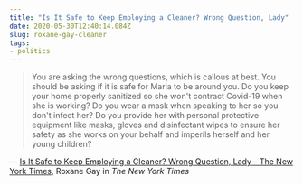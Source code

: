 ```yaml
---
title: "Is It Safe to Keep Employing a Cleaner? Wrong Question, Lady"
date: 2020-05-30T12:40:14.084Z
slug: roxane-gay-cleaner
tags:
- politics
---
```


> You are asking the wrong questions, which is callous at best. You should be asking if it is safe for Maria to be around you. Do you keep your home properly sanitized so she won't contract Covid-19 when she is working? Do you wear a mask when speaking to her so you don't infect her? Do you provide her with personal protective equipment like masks, gloves and disinfectant wipes to ensure her safety as she works on your behalf and imperils herself and her young children?

&mdash; [Is It Safe to Keep Employing a Cleaner? Wrong Question, Lady - The New York Times](https://www.nytimes.com/2020/05/29/business/roxane-gay-work-friend.html), Roxane Gay in _The New York Times_